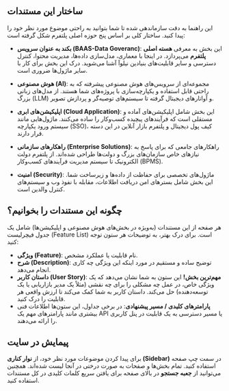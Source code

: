 ## ساختار این مستندات

این راهنما به دقت سازماندهی شده تا شما بتوانید به راحتی موضوع مورد نظر خود را پیدا کنید. ساختار کلی بر اساس پنج حوزه اصلی پلتفرم شکل گرفته است:

-   **بکند به عنوان سرویس (BAAS-Data Goveranc)**: این بخش به معرفی **هسته اصلی پلتفرم** می‌پردازد. در اینجا با معماری، مدل‌سازی داده‌ها، مدیریت محتوا، کنترل دسترسی و سایر قابلیت‌های بنیادین نیلوآ آشنا می‌شوید. درک این بخش برای کار با سایر ماژول‌ها ضروری است.

-   **هوش مصنوعی (AI)**: مجموعه‌ای از سرویس‌های هوش مصنوعی پیشرفته که به راحتی قابل استفاده و یکپارچه‌سازی با پروژه‌های شما هستند. از مدل‌های زبانی بزرگ (LLM) و آواتارهای دیجیتال گرفته تا سیستم‌های توصیه‌گر و پردازش تصویر.

-   **اپلیکیشن‌های ابری (Cloud Application)**: این بخش شامل اپلیکیشن‌های آماده و مستقلی است که فرآیندهای پیچیده کسب‌وکار را ساده می‌کنند. ماژول‌هایی مانند سیستم ورود یکپارچه (SSO)، کیف پول دیجیتال و پلتفرم بازار آنلاین در این دسته قرار دارند.

-   **راهکارهای سازمانی (Enterprise Solutions)**: راهکارهای جامعی که برای پاسخ به نیازهای خاص سازمان‌های بزرگ و دولت‌ها طراحی شده‌اند. از پلتفرم دولت الکترونیک تا سیستم مدیریت فرآیندهای کسب‌وکار (BPMS).

-   **امنیت (Security)**: ماژول‌های تخصصی برای حفاظت از داده‌ها و زیرساخت شما. این بخش شامل بسترهای امن دریافت اطلاعات، مقابله با نفوذ وب و سیستم‌های کنترل والدین است.

## چگونه این مستندات را بخوانیم؟

هر صفحه از این مستندات (به‌ویژه در بخش‌های هوش مصنوعی و اپلیکیشن‌ها) شامل یک جدول فیچرلیست (Feature List) است. برای درک بهتر، به توضیحات هر ستون توجه کنید:

-   **ویژگی (Feature)**: نام قابلیت یا عملکرد مشخص.
-   **شرح (Description)**: توضیح ساده و مستقیم در مورد اینکه این ویژگی چه کاری انجام می‌دهد.
-   **داستان کاربر (User Story)**: **مهم‌ترین بخش!** این ستون به شما نشان می‌دهد که یک ویژگی خاص، در عمل چه مشکلی را برای چه نقشی (مثلاً یک مدیر بازاریابی یا یک توسعه‌دهنده) حل می‌کند. داستان کاربر به شما کمک می‌کند تا ارزش واقعی هر قابلیت را درک کنید.
-   **پارامترهای کلیدی / مسیر پیشنهادی**: در برخی جداول، این ستون‌ها اطلاعات فنی بیشتری مانند پارامترهای مهم یک API یا مسیر دسترسی به یک قابلیت در پنل کاربری را ارائه می‌دهند.

## پیمایش در سایت

برای پیدا کردن موضوعات مورد نظر خود، از **نوار کناری (Sidebar)** در سمت چپ صفحه استفاده کنید. تمام بخش‌ها و صفحات به صورت درختی در آنجا لیست شده‌اند. همچنین می‌توانید از **جعبه جستجو** در بالای صفحه برای یافتن سریع کلمات کلیدی در کل مستندات استفاده کنید.